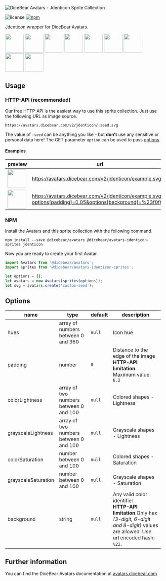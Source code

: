 ![DiceBear Avatars - Jdenticon Sprite Collection](https://raw.githubusercontent.com/DiceBear/avatars/master/packages/avatars-jdenticon-sprites/banner.svg?sanitize=true)

![license](https://img.shields.io/npm/l/@dicebear/avatars-jdenticon-sprites.svg?style=flat-square)
[![npm](https://img.shields.io/npm/v/@dicebear/avatars-jdenticon-sprites.svg?style=flat-square)](https://www.npmjs.com/package/@dicebear/avatars-jdenticon-sprites)

[Jdenticon](https://github.com/dmester/jdenticon) wrapper for DiceBear Avatars.

<p>
    <img src="https://avatars.dicebear.com/v2/jdenticon/1.svg" width="60" />
    <img src="https://avatars.dicebear.com/v2/jdenticon/2.svg" width="60" />
    <img src="https://avatars.dicebear.com/v2/jdenticon/3.svg" width="60" />
    <img src="https://avatars.dicebear.com/v2/jdenticon/4.svg" width="60" />
    <img src="https://avatars.dicebear.com/v2/jdenticon/5.svg" width="60" />
    <img src="https://avatars.dicebear.com/v2/jdenticon/6.svg" width="60" />
    <img src="https://avatars.dicebear.com/v2/jdenticon/7.svg" width="60" />
    <img src="https://avatars.dicebear.com/v2/jdenticon/8.svg" width="60" />
    <img src="https://avatars.dicebear.com/v2/jdenticon/9.svg" width="60" />
</p>

## Usage

### HTTP-API (recommended)

Our free HTTP-API is the easiest way to use this sprite collection. Just use the following URL as image source.

    https://avatars.dicebear.com/v2/jdenticon/:seed.svg

The value of `:seed` can be anything you like - but **don't** use any sensitive or personal data here! The GET parameter
`option` can be used to pass [options](#options).

#### Examples

| preview                                                                                                                            | url                                                                                                       |
| ---------------------------------------------------------------------------------------------------------------------------------- | --------------------------------------------------------------------------------------------------------- |
| <img src="https://avatars.dicebear.com/v2/jdenticon/example.svg" width="60" />                                                     | https://avatars.dicebear.com/v2/jdenticon/example.svg                                                     |
| <img src="https://avatars.dicebear.com/v2/jdenticon/example.svg?options[padding]=0.05&options[background]=%23f0f0f0" width="60" /> | https://avatars.dicebear.com/v2/jdenticon/example.svg?options[padding]=0.05&options[background]=%23f0f0f0 |

### NPM

Install the Avatars and this sprite collection with the following command.

    npm install --save @dicebear/avatars @dicebear/avatars-jdenticon-sprites jdenticon

Now you are ready to create your first Avatar.

```js
import Avatars from '@dicebear/avatars';
import sprites from '@dicebear/avatars-jdenticon-sprites';

let options = {};
let avatars = new Avatars(sprites(options));
let svg = avatars.create('custom-seed');
```

## Options

| name                | type                                   | default | description                                                                                                                                       |
| ------------------- | -------------------------------------- | ------- | ------------------------------------------------------------------------------------------------------------------------------------------------- |
| hues                | array of numbers between 0 and 360     | `null`  | Icon hue                                                                                                                                          |
| padding             | number                                 | `0`     | Distance to the edge of the image<br> **HTTP-API limitation** Maximum value: `0.2`                                                                |
| colorLightness      | array of two numbers between 0 and 100 | `null`  | Colored shapes - Lightness                                                                                                                        |
| grayscaleLightness  | array of two numbers between 0 and 100 | `null`  | Grayscale shapes - Lightness                                                                                                                      |
| colorSaturation     | number between 0 and 100               | `null`  | Colored shapes - Saturation                                                                                                                       |
| grayscaleSaturation | number between 0 and 100               | `null`  | Grayscale shapes - Saturation                                                                                                                     |
| background          | string                                 | `null`  | Any valid color identifier<br> **HTTP-API limitation** Only hex _(3-digit, 6-digit and 8-digit)_ values are allowed. Use url encoded hash: `%23`. |

## Further information

You can find the DiceBear Avatars documentation at [avatars.dicebear.com](https://avatars.dicebear.com)
